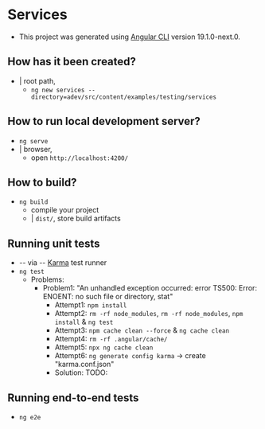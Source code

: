 # Services

* This project was generated using [Angular CLI](https://github.com/angular/angular-cli) version 19.1.0-next.0.

## How has it been created?

* | root path,
  * `ng new services --directory=adev/src/content/examples/testing/services`

## How to run local development server?

* `ng serve`
* | browser,
  * open `http://localhost:4200/`

## How to build?

* `ng build`
  * compile your project
  * | `dist/`, store build artifacts

## Running unit tests

* -- via -- [Karma](https://karma-runner.github.io) test runner
* `ng test`
  * Problems:
    * Problem1: "An unhandled exception occurred: error TS500: Error: ENOENT: no such file or directory, stat"
      * Attempt1: `npm install`
      * Attempt2: `rm -rf node_modules`, `rm -rf node_modules`, `npm install` & `ng test`
      * Attempt3: `npm cache clean --force` & `ng cache clean`
      * Attempt4: `rm -rf .angular/cache/`
      * Attempt5: `npx ng cache clean`
      * Attempt6: `ng generate config karma` -> create "karma.conf.json"
      * Solution: TODO:

## Running end-to-end tests

* `ng e2e`
